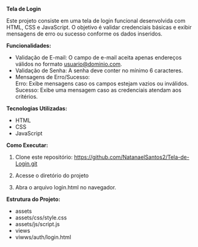 **Tela de Login**  
  
Este projeto consiste em uma tela de login funcional desenvolvida com HTML, CSS e JavaScript. O objetivo é validar credenciais básicas e exibir mensagens de erro ou sucesso conforme os dados inseridos.

**Funcionalidades:**
- Validação de E-mail: O campo de e-mail aceita apenas endereços válidos no formato usuario@dominio.com.  
- Validação de Senha: A senha deve conter no mínimo 6 caracteres.  
- Mensagens de Erro/Sucesso:  
Erro: Exibe mensagens caso os campos estejam vazios ou inválidos.
Sucesso: Exibe uma mensagem caso as credenciais atendam aos critérios.

**Tecnologias Utilizadas:**  
- HTML
- CSS
- JavaScript

**Como Executar:**  
1. Clone este repositório:
https://github.com/NatanaelSantos2/Tela-de-Login.git

2. Acesse o diretório do projeto
3. Abra o arquivo login.html no navegador.

**Estrutura do Projeto:**
- assets
- assets/css/style.css
- assets/js/script.js
- views
- viwws/auth/login.html

